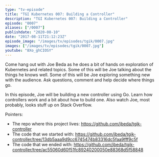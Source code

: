 ```yaml
---
type: "tv-episode"
title: "TGI Kubernetes 007: Building a Controller"
description: "TGI Kubernetes 007: Building a Controller"
episode: "0007"
aliases: ["/0007"]
publishdate: "2020-08-10"
date: "2017-08-11T21:12:23Z"
episode_image: "/images/tv/episodes/tgik/0007.jpg"
images: ["/images/tv/episodes/tgik/0007.jpg"]
youtube: "8Xo_ghCIOSY"
---
```


Come hang out with Joe Beda as he does a bit of hands on exploration of Kubernetes and related topics. Some of this will be Joe talking about the things he knows well. Some of this will be Joe exploring something new with the audience. Ask questions, comment and help decide where things go.

In this episode, Joe will be building a new controller using Go.  Learn how controllers work and a bit about how to build one.  Also watch Joe, most probably, looks stuff up on Stack Overflow.

Pointers:
* The repo where this project lives: https://github.com/jbeda/tgik-controller
* The code that we started with: https://github.com/jbeda/tgik-controller/tree/13db5aaa9d9cc6745474b83316dc5faa9fff9c5f
* The code that we ended with: https://github.com/jbeda/tgik-controller/tree/ac55060d60f51fc89240200050e88368d5f58848

